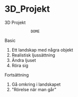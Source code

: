 # 3D_Projekt
3D Projekt

                DOME
Basic
  1. Ett landskap med några objekt
  2. Realistisk ljussättning
  3. Ändra ljuset
  4. Röra sig

Fortsättning
  1. Gå omkring i landskapet
  2. "Rörelse när man går"
